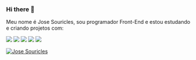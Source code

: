 ### Hi there :pencil:

Meu nome é Jose Souricles, sou programador Front-End e estou estudando e criando projetos com:

<img src="https://img.shields.io/badge/HTML-239120?style=for-the-badge&logo=html5&logoColor=white">
<img src="https://img.shields.io/badge/CSS-239120?&style=for-the-badge&logo=css3&logoColor=white">
<img src="https://img.shields.io/badge/JavaScript-F7DF1E?style=for-the-badge&logo=javascript&logoColor=black">
<a href="https://www.instagram.com/josesouricles/"><img src="https://img.shields.io/badge/Instagram-E4405F?style=for-the-badge&logo=instagram&logoColor=white"></a>
<a href="https://www.facebook.com/souricles"><img src="https://img.shields.io/badge/Facebook-1877F2?style=for-the-badge&logo=facebook&logoColor=white"></a>


[![Jose Souricles](https://github-readme-stats.vercel.app/api?username=Souricles)](https://github.com/anuraghazra/github-readme-stats)

